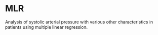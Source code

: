 # MLR

Analysis of systolic arterial pressure with various other characteristics in patients using multiple linear regression.

#
